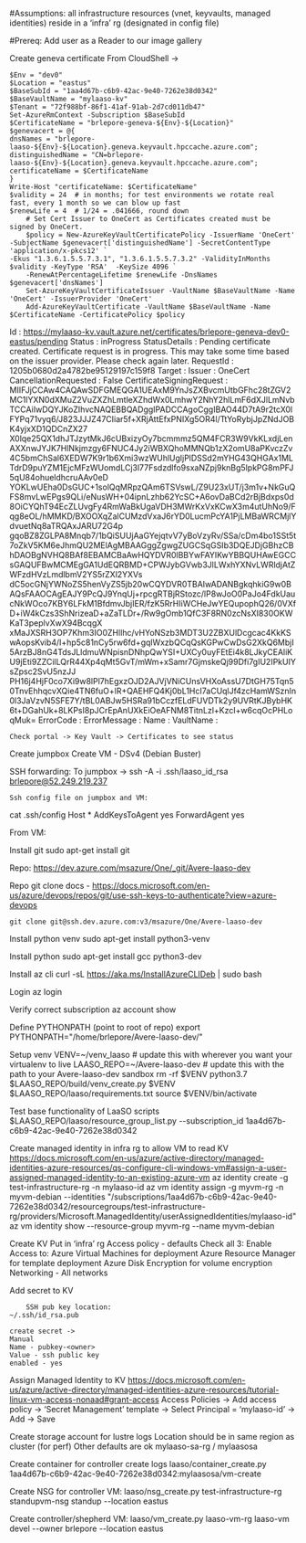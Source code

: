 #Assumptions:
	all infrastructure resources (vnet, keyvaults, managed identities) reside in a ‘infra’ rg (designated in config file) 

#Prereq:
	Add user as a Reader to our image gallery



Create geneva certificate
	From CloudShell ->

	$Env = "dev0"
	$Location = "eastus"
	$BaseSubId = "1aa4d67b-c6b9-42ac-9e40-7262e38d0342"
	$BaseVaultName = "mylaaso-kv"
	$Tenant = "72f988bf-86f1-41af-91ab-2d7cd011db47"
	Set-AzureRmContext -Subscription $BaseSubId
	$CertificateName = "brlepore-geneva-${Env}-${Location}"
	$genevacert = @{
	dnsNames = "brlepore-laaso-${Env}-${Location}.geneva.keyvault.hpccache.azure.com";
	distinguishedName = "CN=brlepore-laaso-${Env}-${Location}.geneva.keyvault.hpccache.azure.com";
	certificateName = $CertificateName
	}
	Write-Host "certificateName: $CertificateName"
	$validity = 24  # in months; for test environments we rotate real fast, every 1 month so we can blow up fast
	$renewLife = 4  # 1/24 = .041666, round down
    	# Set Cert Issuer to OneCert as Certificates created must be signed by OneCert.
    	$policy = New-AzureKeyVaultCertificatePolicy -IssuerName 'OneCert' -SubjectName $genevacert['distinguishedName'] -SecretContentType 'application/x-pkcs12' `
   	-Ekus "1.3.6.1.5.5.7.3.1", "1.3.6.1.5.5.7.3.2" -ValidityInMonths $validity -KeyType 'RSA'  -KeySize 4096 `
    	-RenewAtPercentageLifetime $renewLife -DnsNames $genevacert['dnsNames']
    	Set-AzureKeyVaultCertificateIssuer -VaultName $BaseVaultName -Name 'OneCert' -IssuerProvider 'OneCert'
    	Add-AzureKeyVaultCertificate -VaultName $BaseVaultName -Name $CertificateName -CertificatePolicy $policy	









Id                        : https://mylaaso-kv.vault.azure.net/certificates/brlepore-geneva-dev0-eastus/pending
Status                    : inProgress
StatusDetails             : Pending certificate created. Certificate request is in progress. This may take some time based on the issuer provider. Please check again later.
RequestId                 : 1205b0680d2a4782be95129197c159f8
Target                    :
Issuer                    : OneCert
CancellationRequested     : False
CertificateSigningRequest : MIIFJjCCAw4CAQAwSDFGMEQGA1UEAxM9YnJsZXBvcmUtbGFhc28tZGV2MC1lYXN0dXMuZ2VuZXZhLmtleXZhdWx0LmhwY2NhY2hlLmF6dXJlLmNvbTCCAiIwDQYJKoZIhvcNAQEBBQADggIPADCCAgoCggIBAO44D7tA9r2tcX0lFYPq71vyq6/J823JJJZ47CIiar5f+XRjAttEfxPNIXg5OR4l/TtYoRybjJpZNdJOBK4yjxXD1QDCnZX27
                            X0lqe25QX1dhJTJzytMkJ6cUBxizyOy7bcmmmz5QM4FCR3W9VkKLxdjLenAXXnwJYJK7HlNkjmzgy6FNUC4Jy2iWBXQhoMMNQb1zX2omU8aPKvczZv4C5bmChSal6XEDW7K9r1b6Xmi3wzWUhlUgljPlDSSd2mYHG43QHGAx1MLTdrD9puYZM1EjcMFzWUomdLCj3l77Fsdzdlfo9sxaNZpj9knBg5lpkPG8mPFJ5qU84ohueldhcruAAv0eD
                            YOKLwUEha0DsGUC+1solQqMRpzQAm6TSVswL/Z9U23xUT/j3m1v+NkGuQFS8mvLwEPgs9QLi/eNusWH+04ipnLzhb62YcSC+A6ovDaBCd2rBjBdxps0d8OiCYQhT94EcZLUvgFy4RmWaBkUgaVDH3MWrKxVxKCwX3m4utUhNo9/Fqg8eOL/hMMKD/BXOOXqZalCUMzdVxaJ6rYD0LucmPcYA1PjLMBaWRCMjlYdvuetNq8aTRQAxJARU72G4p
                            gqoBZ8ZGLPA8Mnqb7/1bQiSUUjAaGYejqtvV7yBoVzyRv/SSa/cDm4bo1SSt5t7oZkV5KM6eJhmQU2MElAgMBAAGggZgwgZUGCSqGSIb3DQEJDjGBhzCBhDAOBgNVHQ8BAf8EBAMCBaAwHQYDVR0lBBYwFAYIKwYBBQUHAwEGCCsGAQUFBwMCMEgGA1UdEQRBMD+CPWJybGVwb3JlLWxhYXNvLWRldjAtZWFzdHVzLmdlbmV2YS5rZXl2YXVs
                            dC5ocGNjYWNoZS5henVyZS5jb20wCQYDVR0TBAIwADANBgkqhkiG9w0BAQsFAAOCAgEAJY9PcQJ9YnqUj+rpcgRTBjRStozc/lP8wJoO0PaJo4FdkUaucNkWOco7KBY6LFkM1BfdmvJbjIER/fzK5RrHIiWCHeJwYEQupophQ26/0VXfD+iW4kCzs3ShNrizeaD+aZaTLDr+/Rw9gOmb1QfC3F8RN0zcNsXI830OKWKaT3peplvXwX94BcqgX
                            xMaJXSRH3OP7Khm3IO0ZHllhc/vHYoNSzb3MDT3U2ZBXUlDcgcac4KkKSwAopsKvib4/I+hp5c81nCy5rw6fd+gqlWxzbQCqQsKGPwCwDsG2XkQ6MbjI5ArzBJ8nG4TdsJLldmuWNpisnDNhpQwYSI+UXCy0uyFEtEi4k8LJkyCEAliKU9jEti9ZZCilLQrR44Xp4qMt5GvT/mWm+xSamr7GjmskeQj99Dfi7gIU2IPkUIYsZpsc2SvU5nzJJ
                            PH16j4HjF0co7Xi9w8lPl7hEgxzOJD2AJVjVNiCUnsVHXoAssU7DtGH75Tqn50TnvEhhqcvXQie4TN6fuO+lR+QAEHFQ4Kj0bL1HcI7aCUqlJf4zcHamWSznIn0l3JaVzvN5SFE7Y/tBL0ABJw5HSRa91bCczfELdFUVDTk2y9UVRtKJBybHK6t+DGahUk+8LKPsI8pJCrEpAnUXkEiOeAFNM8TitnLzl+KzcI+w6cqOcPHLoqMuk=
ErrorCode                 :
ErrorMessage              :
Name                      :
VaultName                 :






	Check portal -> Key Vault -> Certificates to see status









Create jumpbox
Create VM - DSv4 (Debian Buster)

SSH forwarding:
    To jumpbox -> ssh -A -i .ssh/laaso_id_rsa brlepore@52.249.219.237
    
    Ssh config file on jumpbox and VM:

cat .ssh/config
Host *
 AddKeysToAgent yes
 ForwardAgent yes

     

From VM:

Install git
	sudo apt-get install git


Repo: https://dev.azure.com/msazure/One/_git/Avere-laaso-dev

Repo git clone docs - https://docs.microsoft.com/en-us/azure/devops/repos/git/use-ssh-keys-to-authenticate?view=azure-devops

	git clone git@ssh.dev.azure.com:v3/msazure/One/Avere-laaso-dev

Install python venv
	sudo apt-get install python3-venv

Install python
	sudo apt-get install gcc python3-dev

Install az cli
	curl -sL https://aka.ms/InstallAzureCLIDeb | sudo bash

Login
	az login

Verify correct subscription
	az account show


Define PYTHONPATH (point to root of repo)
	export PYTHONPATH="/home/brlepore/Avere-laaso-dev/"

Setup venv
	VENV=~/venv_laaso # update this with wherever you want your virtualenv to live
	LAASO_REPO=~/Avere-laaso-dev  # update this with the path to your Avere-laaso-dev sandbox
	rm -rf $VENV
	python3.7 $LAASO_REPO/build/venv_create.py $VENV $LAASO_REPO/laaso/requirements.txt
	source $VENV/bin/activate


Test base functionality of LaaSO scripts
	$LAASO_REPO/laaso/resource_group_list.py --subscription_id 1aa4d67b-c6b9-42ac-9e40-7262e38d0342


Create managed identity in infra rg to allow VM to read KV 
	https://docs.microsoft.com/en-us/azure/active-directory/managed-identities-azure-resources/qs-configure-cli-windows-vm#assign-a-user-assigned-managed-identity-to-an-existing-azure-vm
	az identity create -g test-infrastructure-rg -n mylaaso-id
	az vm identity assign -g myvm-rg -n myvm-debian --identities "/subscriptions/1aa4d67b-c6b9-42ac-9e40-7262e38d0342/resourcegroups/test-infrastructure-rg/providers/Microsoft.ManagedIdentity/userAssignedIdentities/mylaaso-id"
        az vm identity show --resource-group myvm-rg --name myvm-debian


Create KV
	Put in ‘infra’ rg
        Access policy - defaults
	Check all 3: 
		Enable Access to:
			Azure Virtual Machines for deployment
			Azure Resource Manager for template deployment
			Azure Disk Encryption for volume encryption
	Networking - All networks


Add secret to KV

        SSH pub key location: 
	~/.ssh/id_rsa.pub

	create secret ->
	Manual
	Name - pubkey-<owner>
	Value - ssh public key
	enabled - yes



Assign Managed Identity to KV
	https://docs.microsoft.com/en-us/azure/active-directory/managed-identities-azure-resources/tutorial-linux-vm-access-nonaad#grant-access
	Access Policies -> Add access policy -> ‘Secret Management’ template -> Select Principal = ‘mylaaso-id’ -> Add -> Save


Create storage account for lustre logs
	Location should be in same region as cluster (for perf)
	Other defaults are ok
	mylaaso-sa-rg / mylaasosa	


Create container for controller create logs
     laaso/container_create.py 1aa4d67b-c6b9-42ac-9e40-7262e38d0342:mylaasosa/vm-create


Create NSG for controller VM:
	laaso/nsg_create.py test-infrastructure-rg standupvm-nsg standup --location eastus

Create controller/shepherd VM:
	laaso/vm_create.py laaso-vm-rg laaso-vm devel --owner brlepore --location eastus
